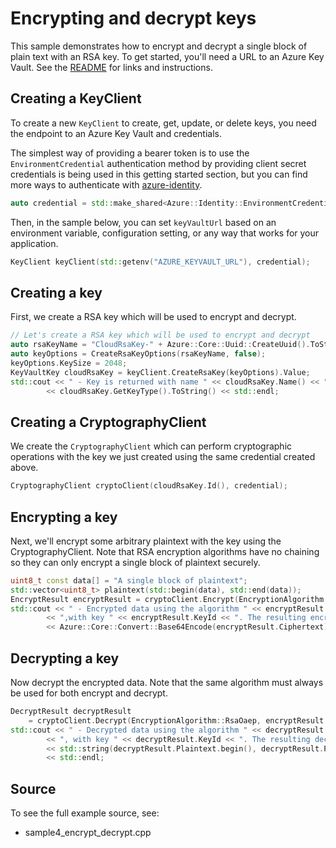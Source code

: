 # Encrypting and decrypt keys

This sample demonstrates how to encrypt and decrypt a single block of plain text with an RSA key.
To get started, you'll need a URL to an Azure Key Vault. See the [README](https://github.com/Azure/azure-sdk-for-cpp/blob/main/sdk/keyvault/azure-security-keyvault-keys/README.md) for links and instructions.

## Creating a KeyClient

To create a new `KeyClient` to create, get, update, or delete keys, you need the endpoint to an Azure Key Vault and credentials.

The simplest way of providing a bearer token is to use the `EnvironmentCredential` authentication method by providing client secret credentials is being used in this
getting started section, but you can find more ways to authenticate with [azure-identity](https://github.com/Azure/azure-sdk-for-cpp/tree/main/sdk/identity/azure-identity).

```cpp Snippet:KeysSample1CreateCredential
auto credential = std::make_shared<Azure::Identity::EnvironmentCredential>();
```

Then, in the sample below, you can set `keyVaultUrl` based on an environment variable, configuration setting, or any way that works for your application.

```cpp Snippet:KeysSample1KeyClient
KeyClient keyClient(std::getenv("AZURE_KEYVAULT_URL"), credential);
```

## Creating a key

First, we create a RSA key which will be used to encrypt and decrypt.

```cpp
// Let's create a RSA key which will be used to encrypt and decrypt
auto rsaKeyName = "CloudRsaKey-" + Azure::Core::Uuid::CreateUuid().ToString();
auto keyOptions = CreateRsaKeyOptions(rsaKeyName, false);
keyOptions.KeySize = 2048;
KeyVaultKey cloudRsaKey = keyClient.CreateRsaKey(keyOptions).Value;
std::cout << " - Key is returned with name " << cloudRsaKey.Name() << " and type "
        << cloudRsaKey.GetKeyType().ToString() << std::endl;
```

## Creating a CryptographyClient

We create the `CryptographyClient` which can perform cryptographic operations with the key we just created using the same credential created above.

```cpp
CryptographyClient cryptoClient(cloudRsaKey.Id(), credential);
```

## Encrypting a key

Next, we'll encrypt some arbitrary plaintext with the key using the CryptographyClient.
Note that RSA encryption algorithms have no chaining so they can only encrypt a single block of plaintext securely.

```cpp
uint8_t const data[] = "A single block of plaintext";
std::vector<uint8_t> plaintext(std::begin(data), std::end(data));
EncryptResult encryptResult = cryptoClient.Encrypt(EncryptionAlgorithm::RsaOaep, plaintext);
std::cout << " - Encrypted data using the algorithm " << encryptResult.Algorithm.ToString()
        << ",with key " << encryptResult.KeyId << ". The resulting encrypted data is: "
        << Azure::Core::Convert::Base64Encode(encryptResult.Ciphertext) << std::endl;
```

## Decrypting a key

Now decrypt the encrypted data. Note that the same algorithm must always be used for both encrypt and decrypt.

```cpp
DecryptResult decryptResult
    = cryptoClient.Decrypt(EncryptionAlgorithm::RsaOaep, encryptResult.Ciphertext);
std::cout << " - Decrypted data using the algorithm " << decryptResult.Algorithm.ToString()
        << ", with key " << decryptResult.KeyId << ". The resulting decrypted data is: "
        << std::string(decryptResult.Plaintext.begin(), decryptResult.Plaintext.end())
        << std::endl;
```

## Source

To see the full example source, see:

- sample4_encrypt_decrypt.cpp
